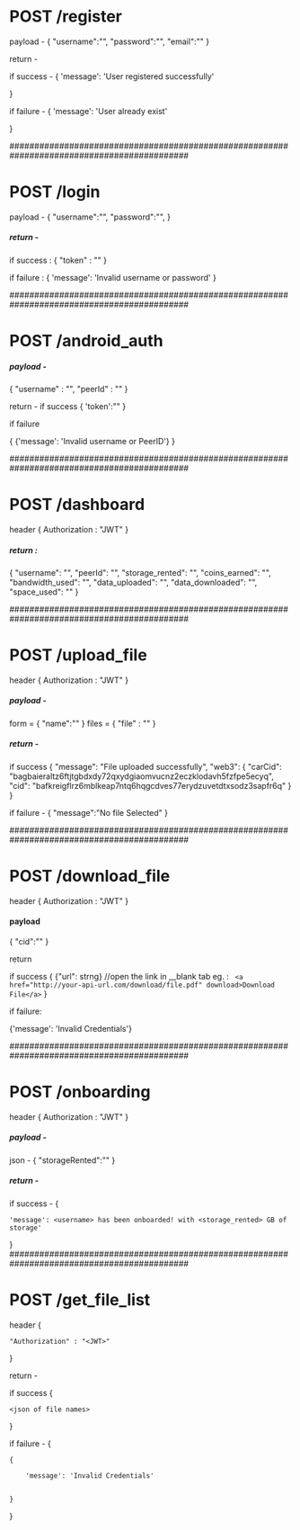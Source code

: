 # POST  /register 

payload - 
{
    "username":"<Username>",
    "password":"<Password>",
    "email":"<User-Email>"
}

return - 

if success - 
{
    'message': 'User registered successfully'

}

if failure - 
{
    'message': 'User already exist'

}



############################################################################################




#  POST /login
payload - 
{
    "username":"<Username>",
    "password":"<Password>",
}

##### return - 

if success : 
{
    "token" : "<JWT>"
}

if failure : 
{
    'message': 'Invalid username or password'
}


############################################################################################

# POST /android_auth
##### payload - 
{
    "username" : "<username>",
    "peerId" : "<peerId>"
}

return - 
if success
{
    'token':"<JWT>"
}

if failure

{
    {'message': 'Invalid username or PeerID'}
}

############################################################################################

# POST /dashboard
header {
    Authorization : "JWT"
}

##### return : 
{
    "username": "<Username>",
    "peerId": "<peerID>",
    "storage_rented": "<number>",
    "coins_earned": "<float>",
    "bandwidth_used": "<number>",
    "data_uploaded":  "<number>",
    "data_downloaded":  "<number>",
    "space_used": "<number>"
}

############################################################################################
# POST /upload_file
header {
    Authorization : "JWT"
}

##### payload - 

form = {
    "name":"<Name of file>"
}
files = {
    "file" : "<file>"
}

##### return - 

if success
    {
  "message": "File uploaded successfully",
  "web3": {
    "carCid": "bagbaieraltz6ftjtgbdxdy72qxydgiaomvucnz2eczklodavh5fzfpe5ecyq",
    "cid": "bafkreigflrz6mblkeap7ntq6hqgcdves77erydzuvetdtxsodz3sapfr6q"
  }
}

if failure - 
{
    "message":"No file Selected"
}


############################################################################################

# POST /download_file
header {
    Authorization : "JWT"
}

#### payload 
{
    "cid":"<cid>"
}

return

if success 
{
    {"url": strng}  //open the link in __blank tab eg. : ``` <a href="http://your-api-url.com/download/file.pdf" download>Download File</a>```
}

if failure:

{'message': 'Invalid Credentials'}


############################################################################################
# POST /onboarding
header {
    Authorization : "JWT"
}

##### payload - 
json - {
    "storageRented":"<size in MB>"
}

##### return - 

if success - 
{

    'message': <username> has been onboarded! with <storage_rented> GB of storage'

}
############################################################################################

# POST /get_file_list

header {

    "Authorization" : "<JWT>"

}

return - 

if success 
{

    <json of file names>

}

if failure -
{
    
    {

        'message': 'Invalid Credentials'


    }

}